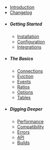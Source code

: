 
- [Introduction](/docs/1.x/introduction)
- [Changelog](https://github.com/cachewerk/relay/releases)
- ##### Getting Started
  - [Installation](/docs/1.x/installation)
  - [Configuration](/docs/1.x/configuration)
  - [Integrations](/docs/1.x/integrations)
- ##### The Basics
  - [Connections](/docs/1.x/connections)
  - [Eviction](/docs/1.x/eviction)
  - [Events](/docs/1.x/events)
  - [Ratios](/docs/1.x/events)
  - [Options](/docs/1.x/options)
  - [Tables](/docs/1.x/tables)
- ##### Digging Deeper
  - [Performance](/docs/1.x/performance)
  - [Compatibility](/docs/1.x/compatibility)
  - [Errors](/docs/1.x/errors)
  - [API](/docs/1.x/api)
  - [Builds](/docs/1.x/builds)
